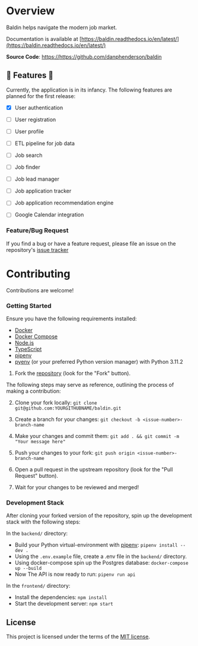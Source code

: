 # Overview

Baldin helps navigate the modern job market.


Documentation is available at [https://baldin.readthedocs.io/en/latest/](https://baldin.readthedocs.io/en/latest/)


**Source Code**:  <a href="https://github.com/danphenderson/baldin" target="_blank">https://https://github.com/danphenderson/baldin</a>


## 🚧 Features 🚧

Currently, the application is in its infancy. The following features are
planned for the first release:

- [x] User authentication
- [ ] User registration
- [ ] User profile
- [ ] ETL pipeline for job data
- [ ] Job search
- [ ] Job finder
- [ ] Job lead manager
- [ ] Job application tracker
- [ ] Job application recommendation engine
- [ ] Google Calendar integration


### Feature/Bug Request

If you find a bug or have a feature request, please file an issue on the
repository's [issue tracker](https://github.com/danphenderson/baldin/issues)

# Contributing

Contributions are welcome!

### Getting Started

Ensure you have the following requirements installed:

- [Docker](https://docs.docker.com/get-docker/)
- [Docker Compose](https://docs.docker.com/compose/install/)
- [Node.js](https://nodejs.org/en/download/)
- [TypeScript](https://www.typescriptlang.org/download)
- [pipenv](https://pipenv.pypa.io/en/latest/)
- [pyenv](`https://github.com/pyenv/pyenv#installation`) (or your preferred Python version manager) with Python 3.11.2


1. Fork the [repository](https://github.com/danphenderson) (look for the "Fork" button).


The following steps may serve as reference, outlining the process of making a contribution:

2. Clone your fork locally:
   `git clone git@github.com:YOURGITHUBNAME/baldin.git`

3. Create a branch for your changes:
    `git checkout -b <issue-number>-branch-name`

4. Make your changes and commit them:
   `git add . && git commit -m "Your message here"`

5. Push your changes to your fork:
    `git push origin <issue-number>-branch-name`

6. Open a pull request in the upstream repository (look for the "Pull Request" button).

7. Wait for your changes to be reviewed and merged!

### Development Stack

After cloning your forked version of the repository, spin up the development
stack with the following steps:

In the `backend/` directory:
   - Build your Python virtual-environment with [pipenv](https://pipenv.pypa.io/en/latest/): `pipenv install --dev .`
   - Using the `.env.example` file, create a .env file in the `backend/` directory.
   - Using docker-compose spin up the Postgres database: `docker-compose up --build`
   - Now The API is now ready to run: `pipenv run api`

In the `frontend/` directory:
   - Install the dependencies: `npm install`
   - Start the development server: `npm start`


## License

This project is licensed under the terms of the [MIT license](/LICENSE).
